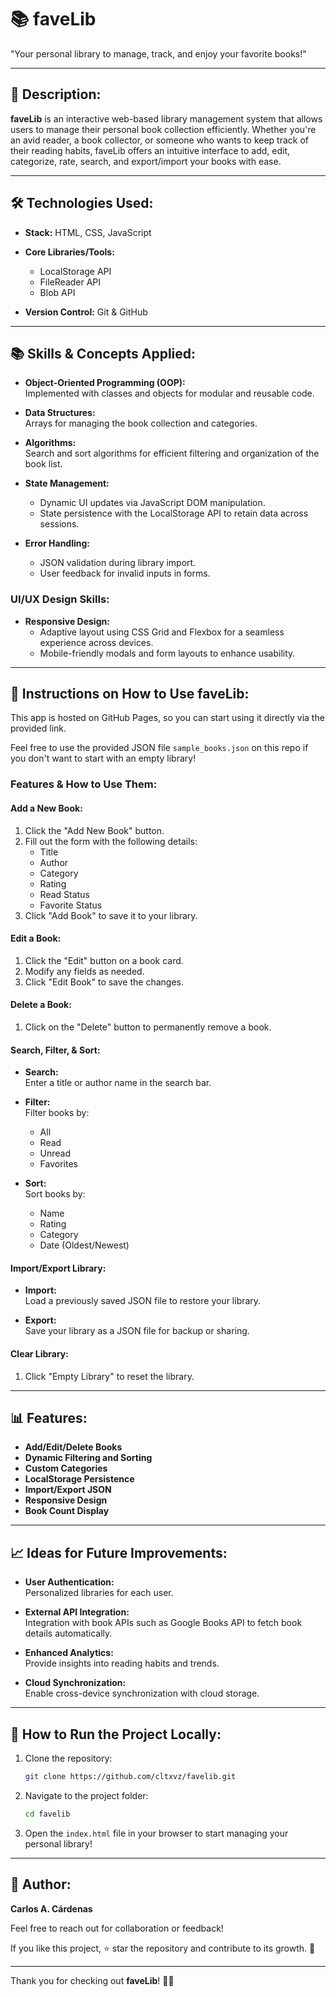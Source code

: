 # 📚 faveLib

"Your personal library to manage, track, and enjoy your favorite books!"

---

## 🚀 Description:

**faveLib** is an interactive web-based library management system that allows users to manage their personal book collection efficiently. Whether you're an avid reader, a book collector, or someone who wants to keep track of their reading habits, faveLib offers an intuitive interface to add, edit, categorize, rate, search, and export/import your books with ease.

---

## 🛠️ Technologies Used:

- **Stack:** HTML, CSS, JavaScript  
- **Core Libraries/Tools:**  
  - LocalStorage API  
  - FileReader API  
  - Blob API  

- **Version Control:** Git & GitHub  

---

## 📚 Skills & Concepts Applied:

- **Object-Oriented Programming (OOP):**  
  Implemented with classes and objects for modular and reusable code.  

- **Data Structures:**  
  Arrays for managing the book collection and categories.  

- **Algorithms:**  
  Search and sort algorithms for efficient filtering and organization of the book list.  

- **State Management:**  
  - Dynamic UI updates via JavaScript DOM manipulation.  
  - State persistence with the LocalStorage API to retain data across sessions.  

- **Error Handling:**  
  - JSON validation during library import.  
  - User feedback for invalid inputs in forms.  

### **UI/UX Design Skills:**
- **Responsive Design:**  
  - Adaptive layout using CSS Grid and Flexbox for a seamless experience across devices.  
  - Mobile-friendly modals and form layouts to enhance usability.  

---

## 📖 Instructions on How to Use faveLib:

This app is hosted on GitHub Pages, so you can start using it directly via the provided link.

Feel free to use the provided JSON file `sample_books.json` on this repo if you don't want to start with an empty library!

### **Features & How to Use Them:**

#### **Add a New Book:**
1. Click the "Add New Book" button.  
2. Fill out the form with the following details:  
   - Title  
   - Author  
   - Category  
   - Rating  
   - Read Status  
   - Favorite Status  
3. Click "Add Book" to save it to your library.  

#### **Edit a Book:**
1. Click the "Edit" button on a book card.  
2. Modify any fields as needed.  
3. Click "Edit Book" to save the changes.  

#### **Delete a Book:**
1. Click on the "Delete" button to permanently remove a book.  

#### **Search, Filter, & Sort:**
- **Search:**  
  Enter a title or author name in the search bar.  

- **Filter:**  
  Filter books by:  
  - All  
  - Read  
  - Unread  
  - Favorites  

- **Sort:**  
  Sort books by:  
  - Name  
  - Rating  
  - Category  
  - Date (Oldest/Newest)  

#### **Import/Export Library:**
- **Import:**  
  Load a previously saved JSON file to restore your library.  

- **Export:**  
  Save your library as a JSON file for backup or sharing.  

#### **Clear Library:**
1. Click "Empty Library" to reset the library.  

---

## 📊 Features:

- **Add/Edit/Delete Books**  
- **Dynamic Filtering and Sorting**  
- **Custom Categories**  
- **LocalStorage Persistence**  
- **Import/Export JSON**  
- **Responsive Design**  
- **Book Count Display**  

---

## 📈 Ideas for Future Improvements:

- **User Authentication:**  
  Personalized libraries for each user.  

- **External API Integration:**  
  Integration with book APIs such as Google Books API to fetch book details automatically.  

- **Enhanced Analytics:**  
  Provide insights into reading habits and trends.  

- **Cloud Synchronization:**  
  Enable cross-device synchronization with cloud storage.  

---

## 📜 How to Run the Project Locally:

1. Clone the repository:  
   ```bash
   git clone https://github.com/cltxvz/favelib.git
   ```  

2. Navigate to the project folder:  
   ```bash
   cd favelib
   ```  

3. Open the `index.html` file in your browser to start managing your personal library!  

---

## 👤 Author:

**Carlos A. Cárdenas**  

Feel free to reach out for collaboration or feedback!  

If you like this project, ⭐ star the repository and contribute to its growth. 🚀  

---

Thank you for checking out **faveLib**! 📖✨ 
